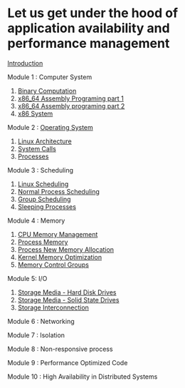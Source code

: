 # Let us get under the hood of application availability and performance management
[Introduction](https://youtu.be/aZr6rpz7SGY)

Module 1 : Computer System
  1. [Binary Computation](https://youtu.be/GigWa9-Jovs)
  1. [x86_64 Assembly Programing part 1](https://youtu.be/-1HUhZux5rI)
  1. [x86_64 Assembly programing part 2](https://youtu.be/aEgVVTWyCWM)
  1. [x86 System](https://youtu.be/ayl-y1Q91s4)

Module 2 : [Operating System](https://youtu.be/N3EHwkk6atE)
  1. [Linux Architecture](https://youtu.be/DPHEmJG-JSw)
  1. [System Calls](https://youtu.be/JIxiK8cJeCs)
  1. [Processes](https://youtu.be/8zqrHOq32t8)

Module 3 : Scheduling
  1. [Linux Scheduling](https://youtu.be/eyP3iu2aPPQ)
  1. [Normal Process Scheduling](https://youtu.be/DE8CchdiLRg)
  1. [Group Scheduling](https://youtu.be/N8I3yCyTOFI)
  1. [Sleeping Processes](https://youtu.be/Oe6mw8zpOOU)

Module 4 : Memory
  1. [CPU Memory Management](https://youtu.be/zcI7hslg3r8)
  1. [Process Memory](https://youtu.be/XObnyWF1DB4)
  1. [Process New Memory Allocation](https://youtu.be/Z3YmURZ8FMU)
  1. [Kernel Memory Optimization](https://youtu.be/aIeCqAsy-xs)
  1. [Memory Control Groups](https://youtu.be/Rak8DORVmI8)
  
Module 5: I/O
  1. [Storage Media - Hard Disk Drives](https://youtu.be/E-0s1tVgK9E)
  1. [Storage Media - Solid State Drives](https://youtu.be/gk-KeglDnDI)
  1. [Storage Interconnection](https://youtu.be/QmUyOeuxMiY)

Module 6 : Networking

Module 7 : Isolation

Module 8 : Non-responsive process

Module 9 : Performance Optimized Code

Module 10 : High Availability in Distributed Systems
